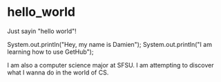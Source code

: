 # hello_world
Just sayin "hello world"! 

System.out.println("Hey, my name is Damien");
System.out.println("I am learning how to use GetHub");

I am also a computer science major at SFSU. 
I am attempting to discover what I wanna do in the world of CS.
